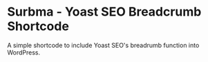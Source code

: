 Surbma - Yoast SEO Breadcrumb Shortcode
=======================================

A simple shortcode to include Yoast SEO's breadrumb function into WordPress.
